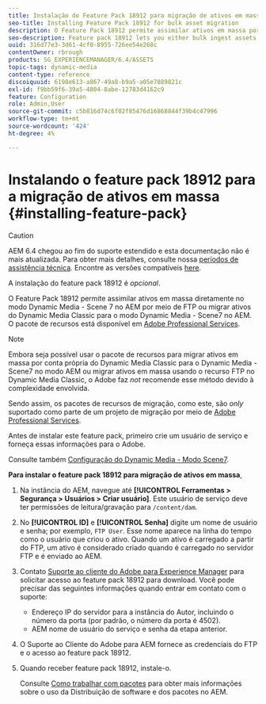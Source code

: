 ```yaml
---
title: Instalação do Feature Pack 18912 para migração de ativos em massa
seo-title: Installing Feature Pack 18912 for bulk asset migration
description: O Feature Pack 18912 permite assimilar ativos em massa por FTP ou migrar ativos do Dynamic Media Classic para o Dynamic Media no AEM. Este pacote de recursos opcional está disponível no suporte ao Adobe.
seo-description: Feature pack 18912 lets you either bulk ingest assets by way of FTP, or migrate assets from Dynamic Media Classic to Dynamic Media in AEM. This optional feature pack is available from Adobe support.
uuid: 316d77e3-3d61-4cf0-8955-726ee54e268c
contentOwner: rbrough
products: SG_EXPERIENCEMANAGER/6.4/ASSETS
topic-tags: dynamic-media
content-type: reference
discoiquuid: 6198e613-a867-49a8-b9a5-a05e7889821c
exl-id: f9bb59f6-39a5-4804-8abe-12783d4162c9
feature: Configuration
role: Admin,User
source-git-commit: c5b816d74c6f02f85476d16868844f39b4c47996
workflow-type: tm+mt
source-wordcount: '424'
ht-degree: 4%

---
```


# Instalando o feature pack 18912 para a migração de ativos em massa {#installing-feature-pack}

>[!CAUTION]
>
>AEM 6.4 chegou ao fim do suporte estendido e esta documentação não é mais atualizada. Para obter mais detalhes, consulte nossa [períodos de assistência técnica](https://helpx.adobe.com/br/support/programs/eol-matrix.html). Encontre as versões compatíveis [here](https://experienceleague.adobe.com/docs/).

A instalação do feature pack 18912 é _opcional_.

O Feature Pack 18912 permite assimilar ativos em massa diretamente no modo Dynamic Media - Scene 7 no AEM por meio de FTP ou migrar ativos do Dynamic Media Classic para o modo Dynamic Media - Scene7 no AEM. O pacote de recursos está disponível em [Adobe Professional Services](https://business.adobe.com/br/customers/consulting-services/main.html).

>[!NOTE]
>
>Embora seja possível usar o pacote de recursos para migrar ativos em massa por conta própria do Dynamic Media Classic para o Dynamic Media - Scene7 no modo AEM ou migrar ativos em massa usando o recurso FTP no Dynamic Media Classic, o Adobe faz *not* recomende esse método devido à complexidade envolvida.
>
>Sendo assim, os pacotes de recursos de migração, como este, são *only* suportado como parte de um projeto de migração por meio de [Adobe Professional Services](https://business.adobe.com/br/customers/consulting-services/main.html).

Antes de instalar este feature pack, primeiro crie um usuário de serviço e forneça essas informações para o Adobe.

Consulte também [Configuração do Dynamic Media - Modo Scene7](https://helpx.adobe.com/experience-manager/6-4/assets/using/config-dms7.html).

**Para instalar o feature pack 18912 para migração de ativos em massa**,

1. Na instância do AEM, navegue até **[!UICONTROL Ferramentas > Segurança > Usuários > Criar usuário]**. Este usuário de serviço deve ter permissões de leitura/gravação para `/content/dam`.
1. No **[!UICONTROL ID]** e **[!UICONTROL Senha]** digite um nome de usuário e senha; por exemplo, `FTP User`. Esse nome aparece na linha do tempo como o usuário que criou o ativo. Quando um ativo é carregado a partir do FTP, um ativo é considerado criado quando é carregado no servidor FTP e é enviado ao AEM.
1. Contato [Suporte ao cliente do Adobe para Experience Manager](https://helpx.adobe.com/br/contact/enterprise-support.ec.html) para solicitar acesso ao feature pack 18912 para download. Você pode precisar das seguintes informações quando entrar em contato com o suporte:

   * Endereço IP do servidor para a instância do Autor, incluindo o número da porta (por padrão, o número da porta é 4502).
   * AEM nome de usuário do serviço e senha da etapa anterior.

1. O Suporte ao Cliente do Adobe para AEM fornece as credenciais do FTP e o acesso ao feature pack 18912.

1. Quando receber feature pack 18912, instale-o.

   Consulte [Como trabalhar com pacotes](/help/sites-administering/package-manager.md) para obter mais informações sobre o uso da Distribuição de software e dos pacotes no AEM.
